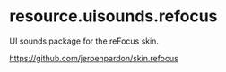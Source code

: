 # resource.uisounds.refocus
UI sounds package for the reFocus skin.

https://github.com/jeroenpardon/skin.refocus
